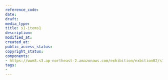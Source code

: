 ```yaml
---
reference_code: 
date: 
draft: 
media_type: 
title: s1-items1
description: 
modified_at: 
created_at: 
public_access_status: 
copyright_status: 
components:
- https://wwm3.s3.ap-northeast-2.amazonaws.com/exhibition/exbition02/s1-items1.JPG
tags:
- 
---
```

